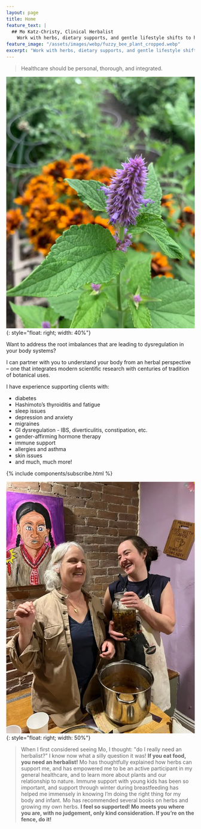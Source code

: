 ```yaml
---
layout: page
title: Home
feature_text: |
  ## Mo Katz-Christy, Clinical Herbalist
    Work with herbs, dietary supports, and gentle lifestyle shifts to help you meet your health goals.
feature_image: "/assets/images/webp/fuzzy_bee_plant_cropped.webp"
excerpt: "Work with herbs, dietary supports, and gentle lifestyle shifts to help you meet your health goals."
---
```


> Healthcare should be personal, thorough, and integrated.

![](/assets/images/webp/pink_spikey_flower.webp){: style="float: right; width: 40%"}

Want to address the root imbalances that are leading to dysregulation in your body systems?

I can partner with you to understand your body from an herbal perspective – one that integrates modern scientific research with centuries of tradition of botanical uses.

I have experience supporting clients with:

- diabetes
- Hashimoto’s thyroiditis and fatigue
- sleep issues
- depression and anxiety
- migraines
- GI dysregulation - IBS, diverticulitis, constipation, etc.
- gender-affirming hormone therapy
- immune support
- allergies and asthma
- skin issues
- and much, much more!

{% include components/subscribe.html %}

![](/assets/images/webp/mo_and_friend_laugh.webp){: style="float: right; width: 50%"}

> When I first considered seeing Mo, I thought: "do I really need an
herbalist?” I know now what a silly question it was! **If you eat food, you
need an herbalist!** Mo has thoughtfully explained how herbs can support me,
and has empowered me to be an active participant in my general healthcare, and
to learn more about plants and our relationship to nature. Immune support with
young kids has been so important, and support through winter during
breastfeeding has helped me immensely in knowing I’m doing the right thing for
my body and infant. Mo has recommended several books on herbs and growing my
own herbs. **I feel so supported! Mo meets you where you are, with no
judgement, only kind consideration. If you’re on the fence, do it!**
